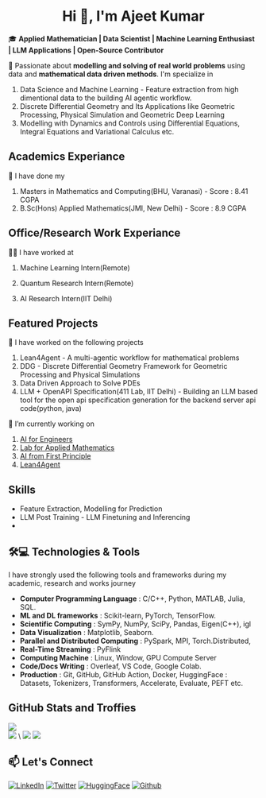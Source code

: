 <h1 align = 'center'> Hi 👋, I'm Ajeet Kumar</h1>

🎓 **Applied Mathematician | Data Scientist | Machine Learning Enthusiast | LLM Applications | Open-Source Contributor**

🌟 Passionate about **modelling and solving of real world problems** using data and **mathematical data driven methods**. I'm specialize in 
1. Data Science and Machine Learning - Feature extraction from high dimentional data to the building AI agentic workflow.
2. Discrete Differential Geometry and Its Applications like Geometric Processing, Physical Simulation and Geometric Deep Learning
3. Modelling with Dynamics and Controls using Differential Equations, Integral Equations and Variational Calculus etc.
## **Academics Experiance**
📖 I have done my
1. Masters in Mathematics and Computing(BHU, Varanasi) - Score : 8.41 CGPA
2. B.Sc(Hons) Applied Mathematics(JMI, New Delhi) - Score : 8.9 CGPA

## **Office/Research Work Experiance**
🧑‍💼 I have worked at
1. Machine Learning Intern(Remote)
> 
2. Quantum Research Intern(Remote)
>
3. AI Research Intern(IIT Delhi)
>
## **Featured Projects**
🚀 I have worked on the following projects
1. Lean4Agent - A multi-agentic workflow for mathematical problems
2. DDG - Discrete Differential Geometry Framework for Geometric Processing and Physical Simulations
3. Data Driven Approach to Solve PDEs
4. LLM + OpenAPI Specification(411 Lab, IIT Delhi) - Building an LLM based tool for the open api specification generation for the backend server api code(python, java)

🔭 I’m currently working on 
 1. [AI for Engineers](https://github.com/ajeetkbhardwaj/AI-for-Engineers)
 2. [Lab for Applied Mathematics](https://github.com/ajeetkbhardwaj/Lab-for-Applied-Mathematics)
 3. [AI from First Principle](https://github.com/ajeetkbhardwaj/AI-from-First-Principle)
 4. [Lean4Agent](https://github.com/ajeetkbhardwaj/Lean4Agent)

##  **Skills**
- Feature Extraction, Modelling for Prediction
- LLM Post Training - LLM Finetuning and Inferencing
- 
## 🛠️💻 Technologies & Tools
I have strongly used the following tools and frameworks during my academic, research and works journey
- **Computer Programming Language** : C/C++, Python, MATLAB, Julia, SQL.
- **ML and DL frameworks** : Scikit-learn, PyTorch, TensorFlow.
- **Scientific Computing** : SymPy, NumPy, SciPy, Pandas, Eigen(C++), igl
- **Data Visualization** : Matplotlib, Seaborn.
- **Parallel and Distributed Computing** : PySpark, MPI, Torch.Distributed, 
- **Real-Time Streaming** : PyFlink
- **Computing Machine** : Linux, Window, GPU Compute Server
- **Code/Docs Writing** : Overleaf, VS Code, Google Colab.
- **Production** : Git, GitHub, GitHub Action, Docker, HuggingFace : Datasets, Tokenizers, Transformers, Accelerate, Evaluate, PEFT etc.

## GitHub Stats and Troffies
![](https://github-readme-stats.vercel.app/api?username=ajeetkbhardwaj&theme=default&hide_border=false&include_all_commits=false&count_private=false)  
![](https://github-readme-streak-stats.herokuapp.com/?user=ajeetkbhardwaj&theme=default&hide_border=false)  \\
![](https://github-readme-stats.vercel.app/api/top-langs/?username=ajeetkbhardwaj&theme=default&hide_border=false&include_all_commits=false&count_private=false&layout=compact)
![](https://github-profile-trophy.vercel.app/?username=ajeetkbhardwaj&theme=light)

## 📫 Let's Connect
[![LinkedIn](https://img.shields.io/badge/LinkedIn-ajeetkbhardwaj-blue)](https://www.linkedin.com/in/ajeet-kumar-99a278217/)
[![Twitter](https://img.shields.io/badge/Twitter-ajeetsbuzz-blue)](https://twitter.com/ajeetsbuzz)
[![HuggingFace](https://img.shields.io/badge/HuggingFace-ajeet9843-blue)](https://huggingface.co/ajeet9843)
[![Github](https://img.shields.io/badge/Github-AjeetBhardwaj-blue)](https://github.com/AjeetBhardwaj)
